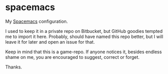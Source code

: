 # spacemacs
My [Spacemacs](https://github.com/syl20bnr/spacemacs) configuration. 

I used to keep it in a private repo on Bitbucket, but GitHub goodies tempted me to import it here. Probably, should have named this repo better, but I will leave it for later and open an issue for that.

Keep in mind that this is a game-repo. If anyone notices it, besides endless shame on me, you are encouraged to suggest, correct or forget.

Thanks.
